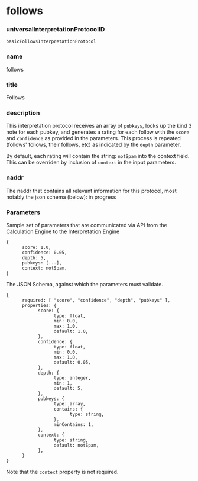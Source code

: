 follows
=====

### universalInterpretationProtocolID

`basicFollowsInterpretationProtocol`

### name

follows

### title

Follows

### description

This interpretation protocol receives an array of `pubkeys`, looks up the kind 3 note for each pubkey, and generates a rating for each follow with the `score` and `confidence` as provided in the parameters. This process is repeated (follows' follows, their follows, etc) as indicated by the `depth` parameter.

By default, each rating will contain the string: `notSpam` into the context field. This can be overriden by inclusion of `context` in the input parameters.

### naddr

The naddr that contains all relevant information for this protocol, most notably the json schema (below): in progress

### Parameters

Sample set of parameters that are communicated via API from the Calculation Engine to the Interpretation Engine

```
{
      score: 1.0,
      confidence: 0.05,
      depth: 5,
      pubkeys: [...],
      context: notSpam,
}
```

The JSON Schema, against which the parameters must validate.

```
{
      required: [ "score", "confidence", "depth", "pubkeys" ],
      properties: {
            score: {
                  type: float,
                  min: 0.0,
                  max: 1.0,
                  default: 1.0,
            },
            confidence: {
                  type: float,
                  min: 0.0,
                  max: 1.0,
                  default: 0.05,
            },
            depth: {
                  type: integer,
                  min: 1,
                  default: 5,
            },
            pubkeys: {
                  type: array,
                  contains: {
                        type: string,
                  },
                  minContains: 1,
            },
            context: {
                  type: string,
                  default: notSpam,
            },
      }
}
```

Note that the `context` property is not required.

